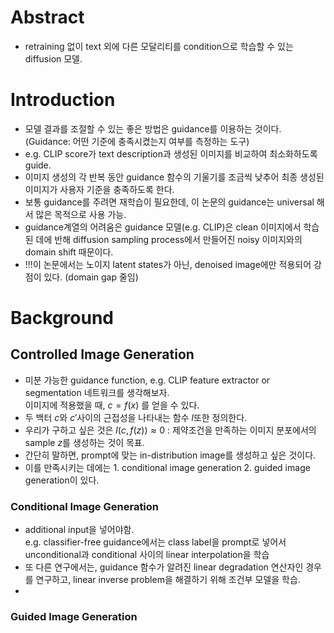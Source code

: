 # Abstract
- retraining 없이 text 외에 다른 모달리티를 condition으로 학습할 수 있는 diffusion 모델.

# Introduction
- 모델 결과를 조절할 수 있는 좋은 방법은 guidance를 이용하는 것이다. (Guidance: 어떤 기준에 충족시켰는지 여부를 측정하는 도구)
- e.g. CLIP score가 text description과 생성된 이미지를 비교하여 최소화하도록 guide.
- 이미지 생성의 각 반복 동안 guidance 함수의 기울기를 조금씩 낮추어 최종 생성된 이미지가 사용자 기준을 충족하도록 한다.
- 보통 guidance를 주려면 재학습이 필요한데, 이 논문의 guidance는 universal 해서 많은 목적으로 사용 가능.
- guidance계열의 어려움은 guidance 모델(e.g. CLIP)은 clean 이미지에서 학습된 데에 반해 diffusion sampling process에서 만들어진 noisy 이미지와의 domain shift 때문이다.
- !!!이 논문에서는 노이지 latent states가 아닌, denoised image에만 적용되어 강점이 있다. (domain gap 줄임)


# Background
## Controlled Image Generation
- 미분 가능한 guidance function, e.g. CLIP feature extractor or segmentation 네트워크를 생각해보자.  
  이미지에 적용했을 때, $c = f(x)$ 를 얻을 수 있다.
- 두 백터  $c$와 $c'$사이의 근접성을 나타내는 함수 $l$또한 정의한다.
- 우리가 구하고 싶은 것은 $l(c, f(z)) \approx 0$ : 제약조건을 만족하는 이미지 분포에서의 sample $z$를 생성하는 것이 목표.
- 간단히 말하면, prompt에 맞는 in-distribution image를 생성하고 싶은 것이다.
- 이를 만족시키는 데에는 1. conditional image generation 2. guided image generation이 있다.

### Conditional Image Generation
- additional input을 넣어야함.  
 e.g. classifier-free guidance에서는 class label을 prompt로 넣어서 unconditional과 conditional 사이의 linear interpolation을 학습
- 또 다른 연구에서는, guidance 함수가 알려진 linear degradation 연산자인 경우를 연구하고, linear inverse problem을 해결하기 위해 조건부 모델을 학습.
- 
### Guided Image Generation
